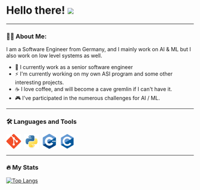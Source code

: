<div id="header">
	<h1>
		Hello there! 
		<img src="https://media.giphy.com/media/hvRJCLFzcasrR4ia7z/giphy.gif" width="30px"/>
	</h1>
</div>

---

### 👨‍💻 About Me:
I am a Software Engineer from Germany, and I mainly work on AI & ML but I also work on low level systems as well.

- 💼 I currently work as a senior software engineer
- ⚡ I'm currently working on my own ASI program and some other interesting projects.
- ☕ I love coffee, and will become a cave gremlin if I can't have it.
- 🎮 I've participated in the numerous challenges for AI / ML.

--- 

### 🛠️ Languages and Tools
<div>
  <img src="https://github.com/devicons/devicon/blob/master/icons/git/git-original.svg" title="Git" alt="Git" width="40" height="40"/>&nbsp;
  <img src="https://github.com/devicons/devicon/blob/master/icons/python/python-original.svg" title="Python" alt="Python" width="40" height="40"/>&nbsp;
  <img src="https://github.com/devicons/devicon/blob/master/icons/cplusplus/cplusplus-original.svg" title="C++" alt="C++" width="40" height="40"/>&nbsp;
  <img src="https://github.com/devicons/devicon/blob/master/icons/c/c-original.svg" title="C" alt="C" width="40" height="40"/>&nbsp;
</div>

---

### 🔥 My Stats
[![Top Langs](https://github-readme-stats.vercel.app/api/top-langs/?username=NorthernL1ghts&show_icons=true&theme=dark)](https://github.com/anuraghazra/github-readme-stats)
